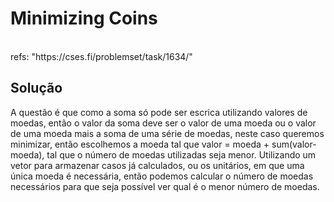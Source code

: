 # Minimizing Coins

<br>
refs: "https://cses.fi/problemset/task/1634/"


<br>

## Solução
A questão é que como a soma só pode ser escrica utilizando valores de moedas, então
o valor da soma deve ser o valor de uma moeda ou o valor de uma moeda mais a soma de uma série de moedas,
neste caso queremos minimizar, então escolhemos a moeda tal que 
valor = moeda + sum(valor-moeda), tal que o número de moedas utilizadas seja menor.
Utilizando um vetor para armazenar casos já calculados, ou os unitários, em que uma única moeda é necessária,
então podemos calcular o número de moedas necessários para que seja possível ver qual é o menor número de moedas.

